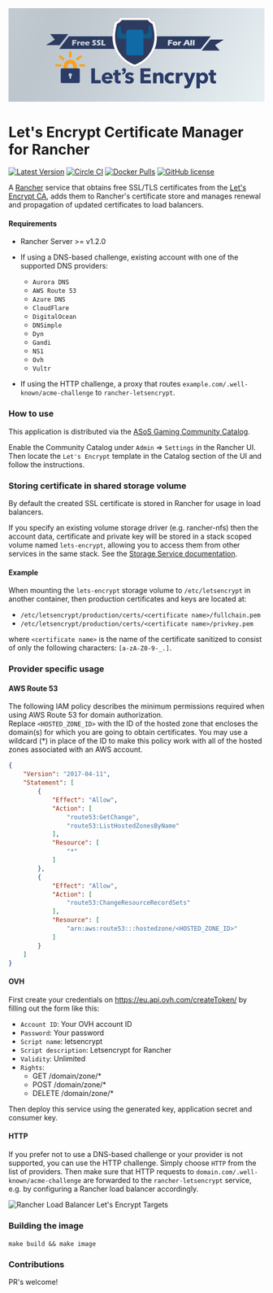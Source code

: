 ![Rancher + Let's Encrypt = Awesome Sauce](https://raw.githubusercontent.com/asosgaming/asos-letsencrypt/master/hero.png)

# Let's Encrypt Certificate Manager for Rancher

[![Latest Version](https://img.shields.io/github/release/asosgaming/asos-letsencrypt.svg?maxAge=8600)][release]
[![Circle CI](https://circleci.com/gh/asosgaming/asos-letsencrypt.svg?style=shield&circle-token=cd06c9a78ae3ef7b6c1387067c36360f62d97b7a)][circleci]
[![Docker Pulls](https://img.shields.io/docker/pulls/asos/asos-letsencrypt.svg?maxAge=8600)][hub]
[![GitHub license](https://img.shields.io/badge/license-Apache%202-blue.svg?style=plastic)](https://raw.githubusercontent.com/asosgaming/asos-letsencrypt/master/LICENSE)

[release]: https://github.com/asosgaming/asos-letsencrypt/releases
[circleci]: https://circleci.com/gh/asosgaming/asos-letsencrypt
[hub]: https://hub.docker.com/r/asos/asos-letsencrypt/

A [Rancher](http://rancher.com/rancher/) service that obtains free SSL/TLS certificates from the [Let's Encrypt CA](https://letsencrypt.org/), adds them to Rancher's certificate store and manages renewal and propagation of updated certificates to load balancers.

#### Requirements
* Rancher Server >= v1.2.0
* If using a DNS-based challenge, existing account with one of the supported DNS providers:
  * `Aurora DNS`
  * `AWS Route 53`
  * `Azure DNS`
  * `CloudFlare`
  * `DigitalOcean`
  * `DNSimple`
  * `Dyn`
  * `Gandi`
  * `NS1`
  * `Ovh`
  * `Vultr`

* If using the HTTP challenge, a proxy that routes `example.com/.well-known/acme-challenge` to `rancher-letsencrypt`.

### How to use

This application is distributed via the [ASoS Gaming Community Catalog](https://github.com/asosgaming/asos-catalog).

Enable the Community Catalog under `Admin` => `Settings` in the Rancher UI.
Then locate the `Let's Encrypt` template in the Catalog section of the UI and follow the instructions.

### Storing certificate in shared storage volume

By default the created SSL certificate is stored in Rancher for usage in load balancers.  

If you specify an existing volume storage driver (e.g. rancher-nfs) then the account data, certificate and private key will be stored in a stack scoped volume named `lets-encrypt`, allowing you to access them from other services in the same stack. See the [Storage Service documentation](https://docs.rancher.com/rancher/v1.3/en/rancher-services/storage-service/).

#### Example

When mounting the `lets-encrypt` storage volume to `/etc/letsencrypt` in another container, then production certificates and keys are located at:

- `/etc/letsencrypt/production/certs/<certificate name>/fullchain.pem`
- `/etc/letsencrypt/production/certs/<certificate name>/privkey.pem`

where `<certificate name>` is the name of the certificate sanitized to consist of only the following characters: `[a-zA-Z0-9-_.]`.

### Provider specific usage

#### AWS Route 53

The following IAM policy describes the minimum permissions required when using AWS Route 53 for domain authorization.    
Replace `<HOSTED_ZONE_ID>` with the ID of the hosted zone that encloses the domain(s) for which you are going to obtain certificates. You may use a wildcard (*) in place of the ID to make this policy work with all of the hosted zones associated with an AWS account.

```json
{
    "Version": "2017-04-11",
    "Statement": [
        {
            "Effect": "Allow",
            "Action": [
                "route53:GetChange",
                "route53:ListHostedZonesByName"
            ],
            "Resource": [
                "*"
            ]
        },
        {
            "Effect": "Allow",
            "Action": [
                "route53:ChangeResourceRecordSets"
            ],
            "Resource": [
                "arn:aws:route53:::hostedzone/<HOSTED_ZONE_ID>"
            ]
        }
    ]
}
```

#### OVH

First create your credentials on https://eu.api.ovh.com/createToken/ by filling out the form like this:

- `Account ID`: Your OVH account ID
- `Password`: Your password
- `Script name`: letsencrypt
- `Script description`: Letsencrypt for Rancher
- `Validity`: Unlimited
- `Rights`:
  - GET /domain/zone/*
  - POST /domain/zone/*
  - DELETE /domain/zone/*

Then deploy this service using the generated key, application secret and consumer key.

#### HTTP

If you prefer not to use a DNS-based challenge or your provider is not supported, you can use the HTTP challenge.
Simply choose `HTTP` from the list of providers.
Then make sure that HTTP requests to `domain.com/.well-known/acme-challenge` are forwarded to the `rancher-letsencrypt` service, e.g. by configuring a Rancher load balancer accordingly.

![Rancher Load Balancer Let's Encrypt Targets](https://cloud.githubusercontent.com/assets/198988/22224463/0d1eb4aa-e1bf-11e6-955c-5f0d085ce8cd.png)

### Building the image

`make build && make image`

### Contributions

PR's welcome!
